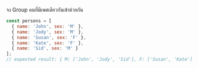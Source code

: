 
จง Group คนที่มีเพศเดียวกันเข้าด้วยกัน


```js
const persons = [
  { name: 'John', sex: 'M' },
  { name: 'Jody', sex: 'M' },
  { name: 'Susan', sex: 'F' },
  { name: 'Kate', sex: 'F' },
  { name: 'Sid', sex: 'M' }
];
// expexted result: { M: ['John', 'Jody', 'Sid'], F: ['Susan', 'Kate'] }

```
